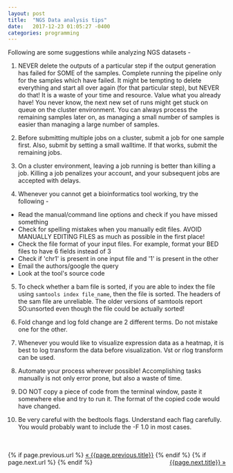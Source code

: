 ```yaml
---
layout: post
title:  "NGS Data analysis tips"
date:   2017-12-23 01:05:27 -0400
categories: programming
---
```

Following are some suggestions while analyzing NGS datasets -

1. NEVER delete the outputs of a particular step if the output generation has failed for SOME of the samples. Complete running the pipeline only for the samples which have failed. It might be tempting to delete everything and start all over again (for that particular step), but NEVER do that! It is a waste of your time and resource. Value what you already have! You never know, the next new set of runs might get stuck on queue on the cluster environment. You can always process the remaining samples later on, as managing a small number of samples is easier than managing a large number of samples.

2. Before submitting multiple jobs on a cluster, submit a job for one sample first. Also, submit by setting a small walltime. If that works, submit the remaining jobs.

3. On a cluster environment, leaving a job running is better than killing a job. Killing a job penalizes your account, and your subsequent jobs are accepted with delays.

4. Whenever you cannot get a bioinformatics tool working, try the following -
* Read the manual/command line options and check if you have missed something 
* Check for spelling mistakes when you manually edit files. AVOID MANUALLY EDITING FILES as much as possible in the first place!
* Check the file format of your input files. For example, format your BED files to have 6 fields instead of 3
* Check if 'chr1' is present in one input file and '1' is present in the other 
* Email the authors/google the query
* Look at the tool's source code 

5. To check whether a bam file is sorted, if you are able to index the file using `samtools index file_name`, then the file is sorted. The headers of the sam file are unreliable. The older versions of samtools report SO:unsorted even though the file could be actually sorted!

6. Fold change and log fold change are 2 different terms. Do not mistake one for the other.

7. Whenever you would like to visualize expression data as a heatmap, it is best to log transform the data before visualization. Vst or rlog transform can be used.

8. Automate your process wherever possible! Accomplishing tasks manually is not only error prone, but also a waste of time.

9. DO NOT copy a piece of code from the terminal window, paste it somewhere else and try to run it. The format of the copied code would have changed.

10. Be very careful with the bedtools flags. Understand each flag carefully. You would probably want to include the -F 1.0 in most cases. 
<br>
<br>

<div class="Previous-next">
  {% if page.previous.url %}
    <a class="previous" href="{{page.previous.url}}">&laquo; {{page.previous.title}}</a>
  {% endif %}
  {% if page.next.url %}
    <a class="next" style="float:right" href="{{page.next.url}}">{{page.next.title}} &raquo;</a>
  {% endif %}
</div>
